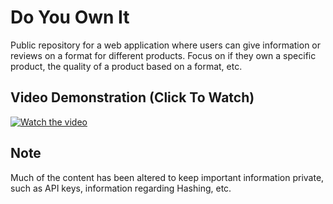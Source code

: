 # Do You Own It
Public repository for a web application where users can give information or reviews on a format for different products. Focus on if they own a specific product, the quality of a product based on a format, etc.

## Video Demonstration (Click To Watch)
[![Watch the video](https://img.youtube.com/vi/6sKoSNBbu8w/maxresdefault.jpg)](https://www.youtube.com/watch?v=6sKoSNBbu8w)


## Note
Much of the content has been altered to keep important information private, such as API keys, information regarding Hashing, etc.
